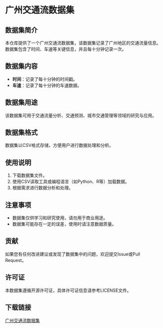 # 广州交通流数据集

## 数据集简介

本仓库提供了一个广州交通流数据集，该数据集记录了广州地区的交通流量信息。数据集包含了时间、车速等关键信息，并且每十分钟记录一次。

## 数据集内容

- **时间**：记录了每十分钟的时间戳。
- **车速**：记录了每十分钟的车速数据。

## 数据集用途

该数据集可用于交通流量分析、交通预测、城市交通管理等领域的研究与应用。

## 数据集格式

数据集以CSV格式存储，方便用户进行数据处理和分析。

## 使用说明

1. 下载数据集文件。
2. 使用CSV读取工具或编程语言（如Python、R等）加载数据。
3. 根据需求进行数据分析和处理。

## 注意事项

- 数据集仅供学习和研究使用，请勿用于商业用途。
- 数据集可能存在一定的误差，使用时请注意数据质量。

## 贡献

如果您有任何改进建议或发现了数据集中的问题，欢迎提交Issue或Pull Request。

## 许可证

本数据集遵循开源许可证，具体许可证信息请参考LICENSE文件。

## 下载链接

[广州交通流数据集](https://pan.quark.cn/s/88f9f3bbe9c1)